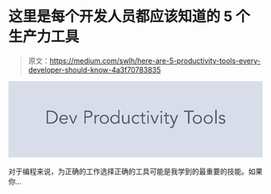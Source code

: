 # 这里是每个开发人员都应该知道的 5 个生产力工具

> 原文：<https://medium.com/swlh/here-are-5-productivity-tools-every-developer-should-know-4a3f70783835>

![](img/fca4f98d407dfe78156df9987d2761ec.png)

对于编程来说，为正确的工作选择正确的工具可能是我学到的最重要的技能。如果你…